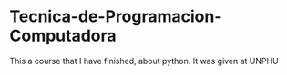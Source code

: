 # Tecnica-de-Programacion-Computadora

This a course that I have finished, about python. It was given at UNPHU
